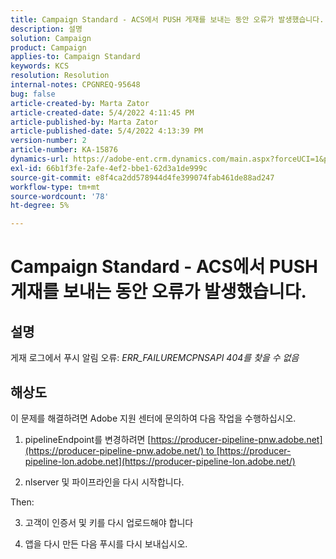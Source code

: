 ```yaml
---
title: Campaign Standard - ACS에서 PUSH 게재를 보내는 동안 오류가 발생했습니다.
description: 설명
solution: Campaign
product: Campaign
applies-to: Campaign Standard
keywords: KCS
resolution: Resolution
internal-notes: CPGNREQ-95648
bug: false
article-created-by: Marta Zator
article-created-date: 5/4/2022 4:11:45 PM
article-published-by: Marta Zator
article-published-date: 5/4/2022 4:13:39 PM
version-number: 2
article-number: KA-15876
dynamics-url: https://adobe-ent.crm.dynamics.com/main.aspx?forceUCI=1&pagetype=entityrecord&etn=knowledgearticle&id=5d3f73df-c4cb-ec11-a7b5-6045bd00d4f5
exl-id: 66b1f3fe-2afe-4ef2-bbe1-62d3a1de999c
source-git-commit: e8f4ca2dd578944d4fe399074fab461de88ad247
workflow-type: tm+mt
source-wordcount: '78'
ht-degree: 5%

---
```


# Campaign Standard - ACS에서 PUSH 게재를 보내는 동안 오류가 발생했습니다.

## 설명


게재 로그에서 푸시 알림 오류: *ERR_FAILUREMCPNSAPI 404를 찾을 수 없음*


## 해상도


이 문제를 해결하려면 Adobe 지원 센터에 문의하여 다음 작업을 수행하십시오.

1. pipelineEndpoint를 변경하려면 [https://producer-pipeline-pnw.adobe.net](https://producer-pipeline-pnw.adobe.net/) to [https://producer-pipeline-lon.adobe.net](https://producer-pipeline-lon.adobe.net/)

2. nlserver 및 파이프라인을 다시 시작합니다.

Then:

3. 고객이 인증서 및 키를 다시 업로드해야 합니다

4. 앱을 다시 만든 다음 푸시를 다시 보내십시오.
